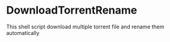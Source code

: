 # DownloadTorrentRename
This shell script download multiple torrent file and rename them automatically
